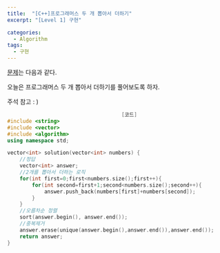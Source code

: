 ```yaml
---
title:  "[C++]프로그래머스 두 개 뽑아서 더하기"
excerpt: "[Level 1] 구현"

categories:
  - Algorithm
tags:
  - 구현
---
```

[문제](https://programmers.co.kr/learn/courses/30/lessons/68644)는 다음과 같다.

오늘은 프로그래머스 두 개 뽑아서 더하기를 풀어보도록 하자.

주석 참고 : )

```c++
                                     [코드]
#include <string>
#include <vector>
#include <algorithm>
using namespace std;

vector<int> solution(vector<int> numbers) {
    //정답
    vector<int> answer;
    //2개를 뽑아서 더하는 로직
    for(int first=0;first<numbers.size();first++){
        for(int second=first+1;second<numbers.size();second++){
            answer.push_back(numbers[first]+numbers[second]);
        }
    }
    //오름차순 정렬
    sort(answer.begin(), answer.end());
    //중복제거
    answer.erase(unique(answer.begin(),answer.end()),answer.end());
    return answer;
}
```
